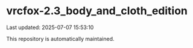 # vrcfox-2.3_body_and_cloth_edition

Last updated: 2025-07-07 15:53:10

This repository is automatically maintained.
